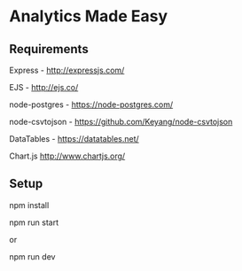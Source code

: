 # Analytics Made Easy

## Requirements
Express - http://expressjs.com/

EJS - http://ejs.co/

node-postgres - https://node-postgres.com/

node-csvtojson - https://github.com/Keyang/node-csvtojson

DataTables - https://datatables.net/

Chart.js http://www.chartjs.org/

## Setup
npm install

npm run start 

or

npm run dev 
